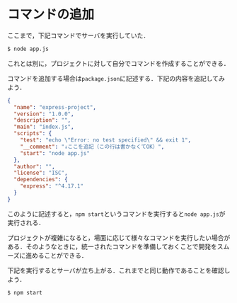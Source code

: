 # コマンドの追加

ここまで，下記コマンドでサーバを実行していた．

```bash
$ node app.js
```

これとは別に，プロジェクトに対して自分でコマンドを作成することができる．

コマンドを追加する場合は`package.json`に記述する．下記の内容を追記してみよう．

```json
{
  "name": "express-project",
  "version": "1.0.0",
  "description": "",
  "main": "index.js",
  "scripts": {
    "test": "echo \"Error: no test specified\" && exit 1",
    "__comment": "↓ここを追記（この行は書かなくてOK）",
    "start": "node app.js"
  },
  "author": "",
  "license": "ISC",
  "dependencies": {
    "express": "^4.17.1"
  }
}
```

このように記述すると，`npm start`というコマンドを実行すると`node app.js`が実行される．

プロジェクトが複雑になると，場面に応じて様々なコマンドを実行したい場合がある．そのようなときに，統一されたコマンドを準備しておくことで開発をスムーズに進めることができる．

下記を実行するとサーバが立ち上がる．これまでと同じ動作であることを確認しよう．

```bash
$ npm start
```
